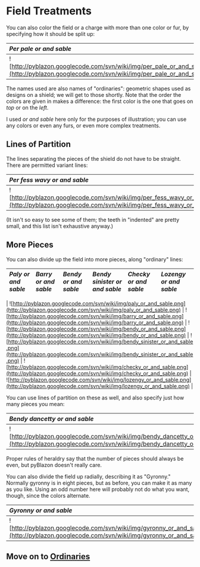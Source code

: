 # Field Treatments #

You can also color the field or a charge with more than one color or fur,
by specifying how it should be split up:

| _Per **pale** or and sable_ | _Per **fess** or and sable_ | _Per **bend** or and sable_ | _Per **bend sinister** or and sable_ | _Per **cross** or and sable_ | _Per **saltire** or and sable_ | _Per **chevron** or and sable_ |
|:----------------------------|:----------------------------|:----------------------------|:-------------------------------------|:-----------------------------|:-------------------------------|:-------------------------------|
| ![http://pyblazon.googlecode.com/svn/wiki/img/per_pale_or_and_sable.png](http://pyblazon.googlecode.com/svn/wiki/img/per_pale_or_and_sable.png) | ![http://pyblazon.googlecode.com/svn/wiki/img/per_fess_or_and_sable.png](http://pyblazon.googlecode.com/svn/wiki/img/per_fess_or_and_sable.png) | ![http://pyblazon.googlecode.com/svn/wiki/img/per_bend_or_and_sable.png](http://pyblazon.googlecode.com/svn/wiki/img/per_bend_or_and_sable.png) | ![http://pyblazon.googlecode.com/svn/wiki/img/per_bend_sinister_or_and_sable.png](http://pyblazon.googlecode.com/svn/wiki/img/per_bend_sinister_or_and_sable.png) | ![http://pyblazon.googlecode.com/svn/wiki/img/per_cross_or_and_sable.png](http://pyblazon.googlecode.com/svn/wiki/img/per_cross_or_and_sable.png) | ![http://pyblazon.googlecode.com/svn/wiki/img/per_saltire_or_and_sable.png](http://pyblazon.googlecode.com/svn/wiki/img/per_saltire_or_and_sable.png) | ![http://pyblazon.googlecode.com/svn/wiki/img/per_chevron_or_and_sable.png](http://pyblazon.googlecode.com/svn/wiki/img/per_chevron_or_and_sable.png) |

The names used are also names of "ordinaries": geometric shapes used as
designs on a shield; we will get to those shortly.  Note that the order the
colors are given in makes a difference: the first color is the one that
goes on _top_ or on the _left_.

I used _or and sable_ here only for the purposes of illustration; you can
use any colors or even any furs, or even more complex treatments.

## Lines of Partition ##

The lines separating the pieces of the shield do not have to be straight.
There are permitted variant lines:

| _Per fess **wavy** or and sable_ | _Per fess **indented** or and sable_ | _Per fess **dancetty** or and sable_ | _Per fess **nebuly** or and sable_ | _Per fess **embattled** or and sable_ | _Per fess **dovetailed** or and sable_ | _Per fess **raguly** or and sable_ |
|:---------------------------------|:-------------------------------------|:-------------------------------------|:-----------------------------------|:--------------------------------------|:---------------------------------------|:-----------------------------------|
| ![http://pyblazon.googlecode.com/svn/wiki/img/per_fess_wavy_or_and_sable.png](http://pyblazon.googlecode.com/svn/wiki/img/per_fess_wavy_or_and_sable.png) | ![http://pyblazon.googlecode.com/svn/wiki/img/per_fess_indented_or_and_sable.png](http://pyblazon.googlecode.com/svn/wiki/img/per_fess_indented_or_and_sable.png) | ![http://pyblazon.googlecode.com/svn/wiki/img/per_fess_dancetty_or_and_sable.png](http://pyblazon.googlecode.com/svn/wiki/img/per_fess_dancetty_or_and_sable.png) | ![http://pyblazon.googlecode.com/svn/wiki/img/per_fess_nebuly_or_and_sable.png](http://pyblazon.googlecode.com/svn/wiki/img/per_fess_nebuly_or_and_sable.png) | ![http://pyblazon.googlecode.com/svn/wiki/img/per_fess_embattled_or_and_sable.png](http://pyblazon.googlecode.com/svn/wiki/img/per_fess_embattled_or_and_sable.png) | ![http://pyblazon.googlecode.com/svn/wiki/img/per_fess_dovetailed_or_and_sable.png](http://pyblazon.googlecode.com/svn/wiki/img/per_fess_dovetailed_or_and_sable.png) | ![http://pyblazon.googlecode.com/svn/wiki/img/per_fess_raguly_or_and_sable.png](http://pyblazon.googlecode.com/svn/wiki/img/per_fess_raguly_or_and_sable.png) |

(It isn't so easy to see some of them; the teeth in "indented" are pretty
small, and this list isn't exhaustive anyway.)

## More Pieces ##

You can also divide up the field into more pieces, along "ordinary" lines:

| _**Paly** or and sable_ | _**Barry** or and sable_ | _**Bendy** or and sable_ | _**Bendy** sinister or and sable_ | _**Checky** or and sable_ | _**Lozengy** or and sable_ |
|:------------------------|:-------------------------|:-------------------------|:----------------------------------|:--------------------------|:---------------------------|

| ![http://pyblazon.googlecode.com/svn/wiki/img/paly_or_and_sable.png](http://pyblazon.googlecode.com/svn/wiki/img/paly_or_and_sable.png) | ![http://pyblazon.googlecode.com/svn/wiki/img/barry_or_and_sable.png](http://pyblazon.googlecode.com/svn/wiki/img/barry_or_and_sable.png) | ![http://pyblazon.googlecode.com/svn/wiki/img/bendy_or_and_sable.png](http://pyblazon.googlecode.com/svn/wiki/img/bendy_or_and_sable.png) | ![http://pyblazon.googlecode.com/svn/wiki/img/bendy_sinister_or_and_sable.png](http://pyblazon.googlecode.com/svn/wiki/img/bendy_sinister_or_and_sable.png) | ![http://pyblazon.googlecode.com/svn/wiki/img/checky_or_and_sable.png](http://pyblazon.googlecode.com/svn/wiki/img/checky_or_and_sable.png) | ![http://pyblazon.googlecode.com/svn/wiki/img/lozengy_or_and_sable.png](http://pyblazon.googlecode.com/svn/wiki/img/lozengy_or_and_sable.png) |

You can use lines of partition on these as well, and also specify just how
many pieces you mean:

| _Bendy **dancetty** or and sable_ | _Paly **of six** or and sable_ | _Bendy sinister **of sixteen** or and sable_ |
|:----------------------------------|:-------------------------------|:---------------------------------------------|
| ![http://pyblazon.googlecode.com/svn/wiki/img/bendy_dancetty_or_and_sable.png](http://pyblazon.googlecode.com/svn/wiki/img/bendy_dancetty_or_and_sable.png) | ![http://pyblazon.googlecode.com/svn/wiki/img/paly_of_six_or_and_sable.png](http://pyblazon.googlecode.com/svn/wiki/img/paly_of_six_or_and_sable.png) | ![http://pyblazon.googlecode.com/svn/wiki/img/bendy_sinister_of_sixteen_or_and_sable.png](http://pyblazon.googlecode.com/svn/wiki/img/bendy_sinister_of_sixteen_or_and_sable.png) |

Proper rules of heraldry say that the number of pieces should always be
even, but pyBlazon doesn't really care.

You can also divide the field up radially, describing it as "Gyronny."
Normally gyronny is in eight pieces, but as before, you can make it as many
as you like.  Using an odd number here will probably not do what you want,
though, since the colors alternate.

| _Gyronny or and sable_ | _Gyronny **of twelve** or and sable_ | _Gyronny **of 32** or and sable_ |
|:-----------------------|:-------------------------------------|:---------------------------------|
| ![http://pyblazon.googlecode.com/svn/wiki/img/gyronny_or_and_sable.png](http://pyblazon.googlecode.com/svn/wiki/img/gyronny_or_and_sable.png) | ![http://pyblazon.googlecode.com/svn/wiki/img/gyronny_of_twelve_or_and_sable.png](http://pyblazon.googlecode.com/svn/wiki/img/gyronny_of_twelve_or_and_sable.png) | ![http://pyblazon.googlecode.com/svn/wiki/img/gyronny_of_32_or_and_sable.png](http://pyblazon.googlecode.com/svn/wiki/img/gyronny_of_32_or_and_sable.png) |


## Move on to [Ordinaries](Ordinaries.md) ##